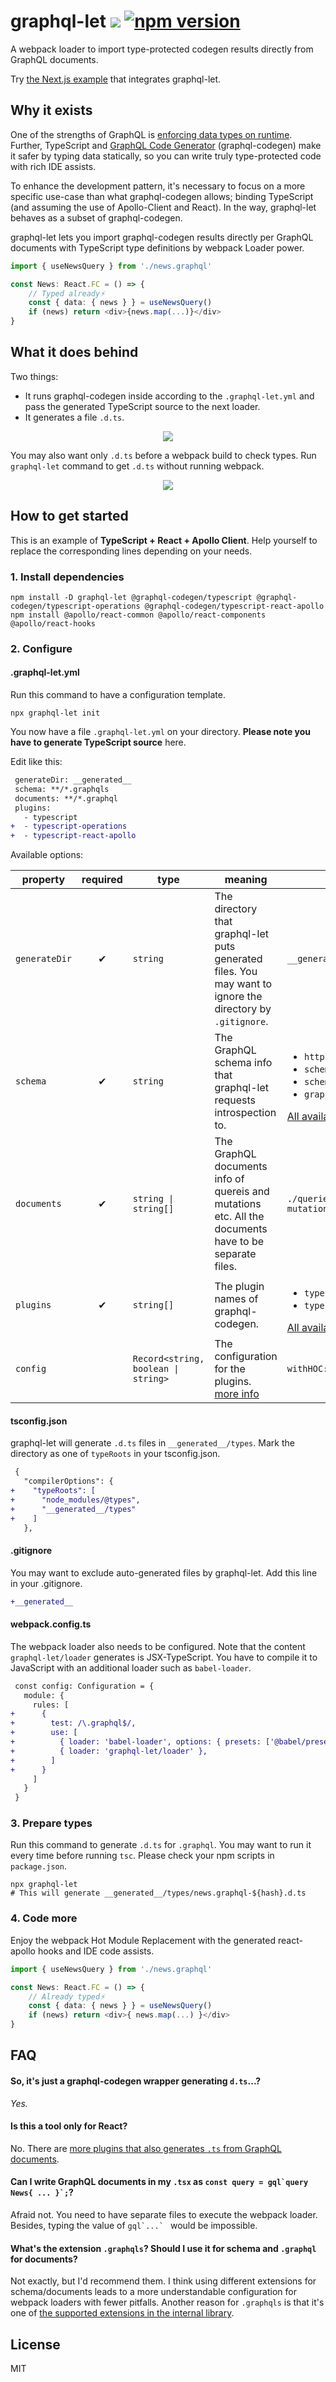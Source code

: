 # graphql-let ![](https://github.com/piglovesyou/graphql-let/workflows/Node%20CI/badge.svg) [![npm version](https://badge.fury.io/js/graphql-let.svg)](https://badge.fury.io/js/graphql-let)

A webpack loader to import type-protected codegen results directly from GraphQL documents. 

Try [the Next.js example](https://github.com/zeit/next.js/blob/canary/examples/with-typescript-graphql/README.md#readme) that integrates graphql-let.

## Why it exists

One of the strengths of GraphQL is [enforcing data types on runtime](https://graphql.github.io/graphql-spec/June2018/#sec-Value-Completion). Further, TypeScript and [GraphQL Code Generator](https://graphql-code-generator.com/) (graphql-codegen) make it safer by typing data statically, so you can write truly type-protected code with rich IDE assists.

To enhance the development pattern, it's necessary to focus on a more specific use-case than what graphql-codegen allows; binding TypeScript (and assuming the use of Apollo-Client and React). In the way, graphql-let behaves as a subset of graphql-codegen.

graphql-let lets you import graphql-codegen results directly per GraphQL documents with TypeScript type definitions by webpack Loader power.

```typescript jsx
import { useNewsQuery } from './news.graphql'

const News: React.FC = () => {
	// Typed already️⚡️
	const { data: { news } } = useNewsQuery()
	if (news) return <div>{news.map(...)}</div>
}
```

## What it does behind

Two things:

* It runs graphql-codegen inside according to the `.graphql-let.yml` and pass the generated TypeScript source to the next loader.
* It generates a file `.d.ts`.

<p align="center"><img src="./resource/graphql-let-loader.png" /></p>

You may also want only `.d.ts` before a webpack build to check types. Run `graphql-let` command to get `.d.ts` without running webpack. 

<p align="center"><img src="./resource/graphql-let.png" /></p>

## How to get started

This is an example of **TypeScript + React + Apollo Client**. Help yourself to replace the corresponding lines depending on your needs.

### 1. Install dependencies

```
npm install -D graphql-let @graphql-codegen/typescript @graphql-codegen/typescript-operations @graphql-codegen/typescript-react-apollo
npm install @apollo/react-common @apollo/react-components @apollo/react-hooks
```

### 2. Configure

#### .graphql-let.yml

Run this command to have a configuration template.

```
npx graphql-let init
```

You now have a file `.graphql-let.yml` on your directory. **Please note you have to generate TypeScript source** here.

Edit like this:

```diff
 generateDir: __generated__
 schema: **/*.graphqls
 documents: **/*.graphql
 plugins:
   - typescript
+  - typescript-operations
+  - typescript-react-apollo
```

Available options:

| property | required | type | meaning | examples |
| --- | :---: | --- | --- | --- |
| `generateDir` | ✔︎ | `string` | The directory that graphql-let puts generated files. You may want to ignore the directory by `.gitignore`. | `__generated__` |
| `schema` | ✔︎ | `string` | The GraphQL schema info that graphql-let requests introspection to. | <ul><li>`http://localhost:3000/graphql`</li><li>`schema.json`</li><li>`schema.graphqls`</li><li>`graphql/**/*.graphqls`</li></ul>[All available formats](https://graphql-code-generator.com/docs/getting-started/schema-field#available-formats) |
| `documents` | ✔︎ | `string \| string[]` | The GraphQL documents info of quereis and mutations etc. All the documents have to be separate files. | `./queries-and-mutations/**/*.graphql` |
| `plugins` | ✔︎ | `string[]` | The plugin names of graphql-codegen. | <ul><li>`typescript-operations`</li><li>`typescript-react-apollo`</li></ul>[All available plugins](https://graphql-code-generator.com/docs/plugins/) |
| `config` |  | `Record<string, boolean \| string>` | The configuration for the plugins. [more info](https://graphql-code-generator.com/docs/getting-started/config-field)  | `withHOC: false` |

#### tsconfig.json

graphql-let will generate `.d.ts` files in `__generated__/types`. Mark the directory as one of `typeRoots` in your tsconfig.json.

```diff
 {
   "compilerOptions": {
+    "typeRoots": [
+      "node_modules/@types",
+      "__generated__/types"
+    ]
   },
```

#### .gitignore

You may want to exclude auto-generated files by graphql-let. Add this line in your .gitignore.

```diff
+__generated__
```

#### webpack.config.ts

The webpack loader also needs to be configured. Note that the content `graphql-let/loader` generates is JSX-TypeScript. You have to compile it to JavaScript with an additional loader such as `babel-loader`.

```diff
 const config: Configuration = {
   module: {
     rules: [
+      {
+        test: /\.graphql$/,
+        use: [
+          { loader: 'babel-loader', options: { presets: ['@babel/preset-typescript', '@babel/preset-react'] } },
+          { loader: 'graphql-let/loader' },
+        ]
+      }
     ]
   }
 }
```

### 3. Prepare types 

Run this command to generate `.d.ts` for `.graphql`. You may want to run it every time before running `tsc`. Please check your npm scripts in `package.json`.

```
npx graphql-let
# This will generate __generated__/types/news.graphql-${hash}.d.ts
```

### 4. Code more

Enjoy the webpack Hot Module Replacement with the generated react-apollo hooks and IDE code assists.

```typescript jsx
import { useNewsQuery } from './news.graphql'

const News: React.FC = () => {
    // Already typed⚡️
    const { data: { news } } = useNewsQuery()
    if (news) return <div>{ news.map(...) }</div>
}
```

## FAQ

#### So, it's just a graphql-codegen wrapper generating `d.ts`...?

_Yes._

#### Is this a tool only for React?

No. There are [more plugins that also generates `.ts` from GraphQL documents](https://graphql-code-generator.com/docs/plugins/).

#### Can I write GraphQL documents in my `.tsx` as ``const query = gql`query News{ ... }`;``?

Afraid not. You need to have separate files to execute the webpack loader. Besides, typing the value of ``gql`...` `` would be impossible.

#### What's the extension `.graphqls`? Should I use it for schema and `.graphql` for documents?

Not exactly, but I'd recommend them. I think using different extensions for schema/documents leads to a more understandable configuration for webpack loaders with fewer pitfalls. Another reason for `.graphqls` is that it's one of [the supported extensions in the internal library](https://github.com/ardatan/graphql-toolkit/blob/d29e518a655c02e3e14377c8c7d3de61f08e6200/packages/loaders/graphql-file/src/index.ts#L9).

## License

MIT
